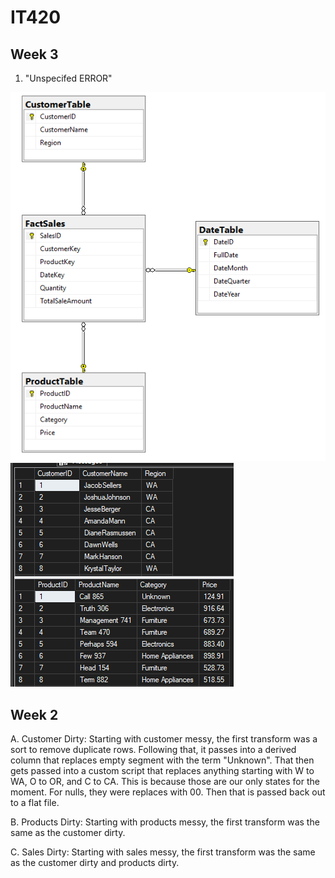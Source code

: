 # IT420

## Week 3

1. "Unspecifed ERROR"

![Star Schema](W3-Schema.png)
![Star Tables](W3-Tables.png)

## Week 2

A. Customer Dirty: Starting with customer messy, the first transform was a sort to remove duplicate rows. Following that, it passes into a derived column that replaces empty segment with the term "Unknown". That then gets passed into a custom script that replaces anything starting with W to WA, O to OR, and C to CA. This is because those are our only states for the moment. For nulls, they were replaces with 00. Then that is passed back out to a flat file.

B. Products Dirty: Starting with products messy, the first transform was the same as the customer dirty.

C. Sales Dirty: Starting with sales messy, the first transform was the same as the customer dirty and products dirty.
